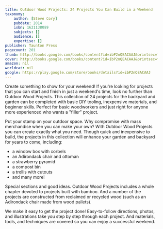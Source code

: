 ```yaml
---
title: Outdoor Wood Projects: 24 Projects You Can Build in a Weekend
taxonomy:
	author: [Steve Cory]
	pubdate: 2014
	isbn: 1621138089
	subjects: []
	audience: []
	expertise: []
publisher: Taunton Press
pagecount: 201
thumb: http://books.google.com/books/content?id=ibP2nQEACAAJ&printsec=frontcover&img=1&zoom=1&imgtk=AFLRE720dAOrng5GKACwuKrJMAesJFhdSsxtLjm16MqqbU1zILwQTwBXg8N5dheeE7P8iOeD1a8GnHdZfyDAMxxm96VDPuGCJMvNzgvfDY0ol9_BSh0HbITutyVuNddEEfbcy79eb10U&source=gbs_api
cover: http://books.google.com/books/content?id=ibP2nQEACAAJ&printsec=frontcover&img=1&zoom=1&imgtk=AFLRE720dAOrng5GKACwuKrJMAesJFhdSsxtLjm16MqqbU1zILwQTwBXg8N5dheeE7P8iOeD1a8GnHdZfyDAMxxm96VDPuGCJMvNzgvfDY0ol9_BSh0HbITutyVuNddEEfbcy79eb10U&source=gbs_api
amazon: nil
worldcat: nil
google: https://play.google.com/store/books/details?id=ibP2nQEACAAJ
---
```

<p>Create something to show for your weekend! If you're looking for projects that you can start and finish in just a weekend's time, look no further than Outdoor Wood Projects. This collection of 24 projects for the backyard and garden can be completed with basic DIY tooling, inexpensive materials, and beginner skills. Perfect for basic woodworkers and just right for anyone more experienced who wants a "filler" project.</p> <p>Put your stamp on your outdoor space. Why compromise with mass merchandise when you can make your own? With Outdoor Wood Projects you can create exactly what you need. Though quick and inexpensive to build, the projects in this collection will enhance your garden and backyard for years to come, including: </p> <ul> <li>a window box with corbels</li> <li>an Adirondack chair and ottoman</li> <li>a strawberry pyramid</li> <li>a compost bin</li> <li>a trellis with cutouts</li> <li>and many more!</li> </ul> <p>Special sections and good ideas. Outdoor Wood Projects includes a whole chapter devoted to projects built with bamboo. And a number of the projects are constructed from reclaimed or recycled wood (such as an Adirondack chair made from wood pallets).</p> <p>We make it easy to get the project done! Easy-to-follow directions, photos, and illustrations take you step by step through each project. And materials, tools, and techniques are covered so you can enjoy a successful weekend.</p>